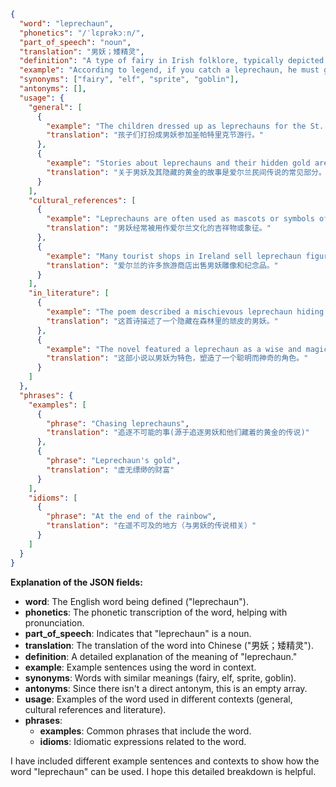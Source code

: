 ```json
{
  "word": "leprechaun",
  "phonetics": "/ˈlɛprəkɔːn/",
  "part_of_speech": "noun",
  "translation": "男妖；矮精灵",
  "definition": "A type of fairy in Irish folklore, typically depicted as a small, old man with a beard, wearing a coat and hat, and known for guarding a pot of gold at the end of the rainbow.",
  "example": "According to legend, if you catch a leprechaun, he must grant you three wishes.",
  "synonyms": ["fairy", "elf", "sprite", "goblin"],
  "antonyms": [],
  "usage": {
    "general": [
      {
        "example": "The children dressed up as leprechauns for the St. Patrick's Day parade.",
        "translation": "孩子们打扮成男妖参加圣帕特里克节游行。"
      },
      {
        "example": "Stories about leprechauns and their hidden gold are a common part of Irish folklore.",
        "translation": "关于男妖及其隐藏的黄金的故事是爱尔兰民间传说的常见部分。"
      }
    ],
    "cultural_references": [
      {
        "example": "Leprechauns are often used as mascots or symbols of Irish culture.",
        "translation": "男妖经常被用作爱尔兰文化的吉祥物或象征。"
      },
      {
        "example": "Many tourist shops in Ireland sell leprechaun figurines and souvenirs.",
        "translation": "爱尔兰的许多旅游商店出售男妖雕像和纪念品。"
      }
    ],
    "in_literature": [
      {
        "example": "The poem described a mischievous leprechaun hiding in the forest.",
        "translation": "这首诗描述了一个隐藏在森林里的顽皮的男妖。"
      },
      {
        "example": "The novel featured a leprechaun as a wise and magical character.",
        "translation": "这部小说以男妖为特色，塑造了一个聪明而神奇的角色。"
      }
    ]
  },
  "phrases": {
    "examples": [
      {
        "phrase": "Chasing leprechauns",
        "translation": "追逐不可能的事(源于追逐男妖和他们藏着的黄金的传说)"
      },
      {
        "phrase": "Leprechaun's gold",
        "translation": "虚无缥缈的财富"
      }
    ],
    "idioms": [
      {
        "phrase": "At the end of the rainbow",
        "translation": "在遥不可及的地方（与男妖的传说相关）"
      }
    ]
  }
}
```

**Explanation of the JSON fields:**

*   **word**: The English word being defined ("leprechaun").
*   **phonetics**: The phonetic transcription of the word, helping with pronunciation.
*   **part\_of\_speech**: Indicates that "leprechaun" is a noun.
*   **translation**: The translation of the word into Chinese ("男妖；矮精灵").
*   **definition**: A detailed explanation of the meaning of "leprechaun."
*   **example**: Example sentences using the word in context.
*   **synonyms**: Words with similar meanings (fairy, elf, sprite, goblin).
*   **antonyms**: Since there isn't a direct antonym, this is an empty array.
*   **usage**: Examples of the word used in different contexts (general, cultural references and literature).
*   **phrases**:
    *   **examples**: Common phrases that include the word.
    *   **idioms**: Idiomatic expressions related to the word.

I have included different example sentences and contexts to show how the word "leprechaun" can be used. I hope this detailed breakdown is helpful.
 